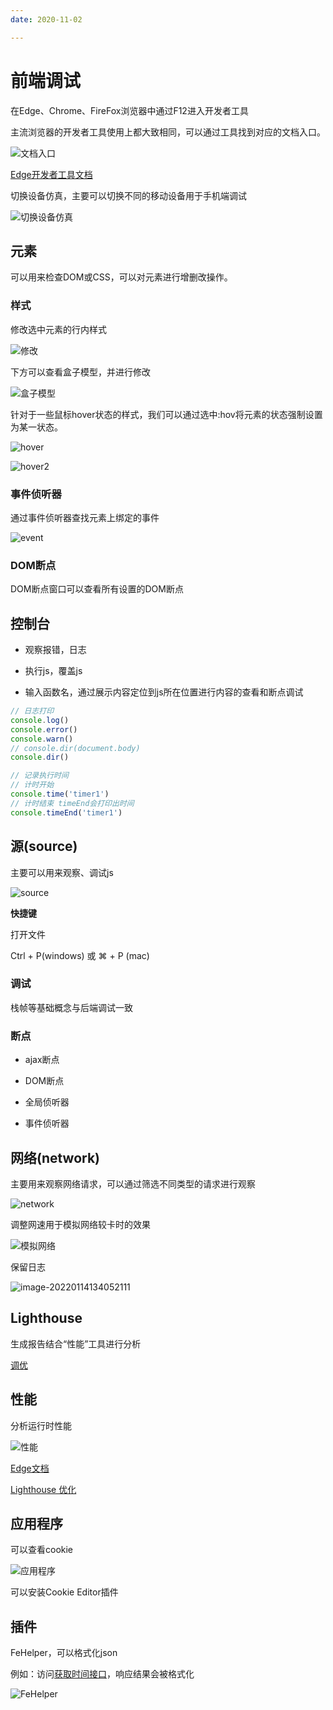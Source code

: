```yaml
---
date: 2020-11-02

---
```

# 前端调试

在Edge、Chrome、FireFox浏览器中通过F12进入开发者工具

主流浏览器的开发者工具使用上都大致相同，可以通过工具找到对应的文档入口。

![文档入口](images/img_40.png)

[Edge开发者工具文档](https://docs.microsoft.com/zh-cn/microsoft-edge/devtools-guide-chromium/)

切换设备仿真，主要可以切换不同的移动设备用于手机端调试

![切换设备仿真](images/img_41.png)

## 元素

可以用来检查DOM或CSS，可以对元素进行增删改操作。

### 样式

修改选中元素的行内样式

![修改](images/img_42.png)

下方可以查看盒子模型，并进行修改

![盒子模型](images/img_43.png)

针对于一些鼠标hover状态的样式，我们可以通过选中:hov将元素的状态强制设置为某一状态。

![hover](images/img_44.png)

![hover2](images/img_45.png)

### 事件侦听器

通过事件侦听器查找元素上绑定的事件

![event](images/img_46.png)

### DOM断点

DOM断点窗口可以查看所有设置的DOM断点

## 控制台

- 观察报错，日志

- 执行js，覆盖js

- 输入函数名，通过展示内容定位到js所在位置进行内容的查看和断点调试

~~~ js
// 日志打印
console.log()
console.error()
console.warn()
// console.dir(document.body)
console.dir()

// 记录执行时间
// 计时开始
console.time('timer1')
// 计时结束 timeEnd会打印出时间
console.timeEnd('timer1')
~~~

## 源(source)

主要可以用来观察、调试js

![source](images/img_47.png)

**快捷键**

打开文件

Ctrl + P(windows) 或  ⌘ + P (mac)

### 调试

栈帧等基础概念与后端调试一致

### 断点

- ajax断点

- DOM断点

- 全局侦听器

- 事件侦听器 


## 网络(network)

主要用来观察网络请求，可以通过筛选不同类型的请求进行观察

![network](images/img_48.png)

调整网速用于模拟网络较卡时的效果

![模拟网络](images/img_49.png)



保留日志

![image-20220114134052111](images/img_50.png)



## Lighthouse

生成报告结合“性能”工具进行分析

[调优](https://docs.microsoft.com/zh-cn/microsoft-edge/devtools-guide-chromium/speed/get-started)

## 性能

分析运行时性能

![性能](images/img_51.png)

[Edge文档](https://docs.microsoft.com/zh-cn/microsoft-edge/devtools-guide-chromium/evaluate-performance/)

[Lighthouse 优化](https://docs.microsoft.com/zh-cn/microsoft-edge/devtools-guide-chromium/speed/get-started)

## 应用程序

可以查看cookie

![应用程序](images/img_52.png)

可以安装Cookie Editor插件



## 插件

FeHelper，可以格式化json

例如：访问[获取时间接口](http://poetry.apiopen.top/getTime)，响应结果会被格式化

![FeHelper](images/img_53.png)